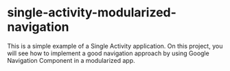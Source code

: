 # single-activity-modularized-navigation
This is a simple example of a Single Activity application. On this project, you will see how to implement a good navigation approach by using Google Navigation Component in a modularized app.
